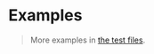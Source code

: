 # Examples

> More examples in [the test files](https://github.com/string-searching/brute-force/tree/main/test/src).
